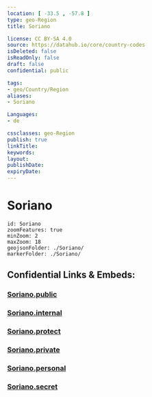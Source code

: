 ```yaml
---
location: [ -33.5 , -57.8 ] 
type: geo-Region
title: Soriano

license: CC BY-SA 4.0
source: https://datahub.io/core/country-codes
isDeleted: false
isReadOnly: false
draft: false
confidential: public

tags:
- geo/Country/Region
aliases:
- Soriano

Languages:
- de

cssclasses: geo-Region
publish: true
linkTitle: 
keywords: 
layout: 
publishDate: 
expiryDate: 
---
```


# Soriano

```leaflet
id: Soriano
zoomFeatures: true 
minZoom: 2 
maxZoom: 18
geojsonFolder: ./Soriano/
markerFolder: ./Soriano/
```


## Confidential Links & Embeds: 

### [Soriano.public](/_public/\Earth\Continent\America~South\Uruguay\departments~UruguaySoriano.public.md) 

### [Soriano.internal](/_internal/\Earth\Continent\America~South\Uruguay\departments~UruguaySoriano.internal.md) 

### [Soriano.protect](/_protect/\Earth\Continent\America~South\Uruguay\departments~UruguaySoriano.protect.md) 

### [Soriano.private](/_private/\Earth\Continent\America~South\Uruguay\departments~UruguaySoriano.private.md) 

### [Soriano.personal](/_personal/\Earth\Continent\America~South\Uruguay\departments~UruguaySoriano.personal.md) 

### [Soriano.secret](/_secret/\Earth\Continent\America~South\Uruguay\departments~UruguaySoriano.secret.md)

